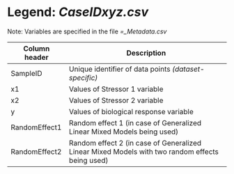 # Legend: *CaseIDxyz.csv*
Note: Variables are specified in the file *=_Metadata.csv*

Column header|Description
-------------|-----------
SampleID|Unique identifier of data points *(dataset-specific)*
x1|Values of Stressor 1 variable
x2|Values of Stressor 2 variable
y|Values of biological response variable
RandomEffect1|Random effect 1 (in case of Generalized Linear Mixed Models being used)
RandomEffect2|Random effect 2 (in case of Generalized Linear Mixed Models with two random effects being used)
